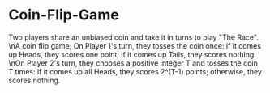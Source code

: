 # Coin-Flip-Game
Two players share an unbiased coin and take it in turns to play "The Race".
\nA coin flip game; On Player 1's turn, they tosses the coin once: if it comes up Heads, they scores one point; if it comes up Tails, they scores nothing.
\nOn Player 2's turn, they chooses a positive integer T and tosses the coin T times: if it comes up all Heads, they scores 2^(T-1) points; otherwise, they scores nothing.
